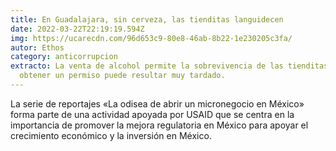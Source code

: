 ```yaml
---
title: En Guadalajara, sin cerveza, las tienditas languidecen
date: 2022-03-22T22:19:19.594Z
img: https://ucarecdn.com/96d653c9-80e8-46ab-8b22-1e230205c3fa/
autor: Ethos
category: anticorrupcion
extracto: La venta de alcohol permite la sobrevivencia de las tienditas, pero
  obtener un permiso puede resultar muy tardado.
---
```

La serie de reportajes «La odisea de abrir un micronegocio en México» forma parte de una actividad apoyada por USAID que se centra en la importancia de promover la mejora regulatoria en México para apoyar el crecimiento económico y la inversión en México.